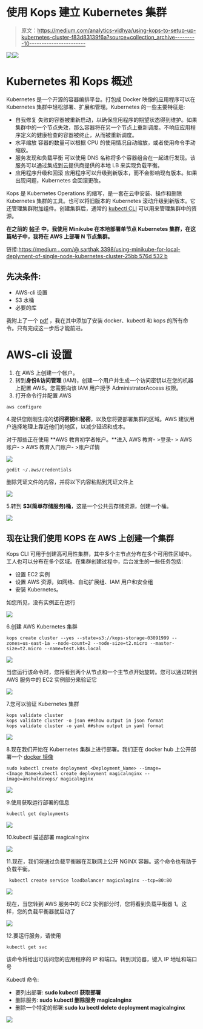 # 使用 Kops 建立 Kubernetes 集群

> 原文：<https://medium.com/analytics-vidhya/using-kops-to-setup-up-kubernetes-cluster-f83d83139f6a?source=collection_archive---------10----------------------->

![](img/c6f82f7fe27502fab1f651c07cfd6dca.png)![](img/17410d20fc6e3ae6444a08e250308841.png)

# Kubernetes 和 Kops 概述

Kubernetes 是一个开源的容器编排平台。打包成 Docker 映像的应用程序可以在 Kubernetes 集群中轻松部署、扩展和管理。Kubernetes 的一些主要特征是:

*   自我修复
    失败的容器被重新启动，以确保应用程序的期望状态得到维护。如果集群中的一个节点失效，那么容器将在另一个节点上重新调度。不响应应用程序定义的健康检查的容器被终止，从而被重新调度。
*   水平缩放
    容器的数量可以根据 CPU 的使用情况自动缩放，或者使用命令手动缩放。
*   服务发现和负载平衡
    可以使用 DNS 名称将多个容器组合在一起进行发现。该服务可以通过集成到云提供商提供的本地 LB 来实现负载平衡。
*   应用程序升级和回滚
    应用程序可以升级到新版本，而不会影响现有版本。如果出现问题，Kubernetes 会回滚更改。

Kops 是 Kubernetes Operations 的缩写，是一套在云中安装、操作和删除 Kubernetes 集群的工具。也可以将旧版本的 Kubernetes 滚动升级到新版本。它还管理集群附加组件。创建集群后，通常的 [kubectl CLI](https://kubernetes.io/docs/user-guide/kubectl-overview/) 可以用来管理集群中的资源。

**在之前的** [**帖子**](/@sarthak3398/using-minikube-for-local-deplyment-of-single-node-kubernetes-cluster-25bb576d532b) **中，我使用 Minikube 在本地部署单节点 Kubernetes 集群，在这篇帖子中，我将在 AWS 上部署 N 节点集群。**

链接:[https://medium . com/@ sarthak 3398/using-minikube-for-local-deplyment-of-single-node-kubernetes-cluster-25bb 576d 532 b](/@sarthak3398/using-minikube-for-local-deplyment-of-single-node-kubernetes-cluster-25bb576d532b)

## 先决条件:

*   AWS-cli 设置
*   S3 水桶
*   必要的库

我附上了一个 [pdf](https://docs.google.com/document/d/1TkBfQaEfK9nlK0rvnq_X70BDzidSPeN__K8n6zzj-QE/edit?usp=sharing) ，我在其中添加了安装 docker、kubectl 和 kops 的所有命令。只有完成这一步后才能前进。

# AWS-cli 设置

1.  在 AWS 上创建一个帐户。
2.  转到**身份&访问管理** (IAM)，创建一个用户并生成一个访问密钥以在您的机器上配置 AWS。您需要向该 IAM 用户授予 AdministratorAccess 权限。
3.  打开命令行并配置 AWS

```
aws configure
```

4.提供您刚刚生成的**访问密钥**和**秘密**，以及您将要部署集群的区域。AWS 建议用户选择地理上靠近他们的地区，以减少延迟和成本。

对于那些正在使用 **AWS 教育初学者帐户。**进入 AWS 教育- >登录- > AWS 账户- > AWS 教育入门账户- >账户详情

![](img/2e01a7f00844c20fda6c7df7e470b635.png)

```
gedit ~/.aws/credentials
```

删除凭证文件的内容，并将以下内容粘贴到凭证文件上

![](img/f6175fbc24df7f504bc7938b47fa1c1b.png)

5.转到 **S3(简单存储服务)桶**，这是一个公共云存储资源，创建一个桶。

![](img/d9ee045bf6fd8e00b1998dae17c6c1c1.png)

## **现在让我们使用 KOPS 在 AWS 上创建一个集群**

Kops CLI 可用于创建高可用性集群，其中多个主节点分布在多个可用性区域中。工人也可以分布在多个区域。在集群创建过程中，后台发生的一些任务包括:

*   设置 EC2 实例
*   设置 AWS 资源，如网络、自动扩展组、IAM 用户和安全组
*   安装 Kubernetes。

如您所见，没有实例正在运行

![](img/710bc7a7c2c75480153508fd0c7bbf40.png)

6.创建 AWS Kubernetes 集群

```
kops create cluster --yes --state=s3://kops-storage-03091999 --zones=us-east-1a --node-count=2 --node-size=t2.micro --master-size=t2.micro --name=test.k8s.local
```

![](img/753cc4df54c247b7d3e1c9ddaf057c5c.png)

当您运行该命令时，您将看到两个从节点和一个主节点开始旋转。您可以通过转到 AWS 服务中的 EC2 实例部分来验证它

![](img/2278a5aa92773ae4e7d1801144f1803a.png)

7.您可以验证 Kubernetes 集群

```
kops validate cluster 
kops validate cluster -o json ##show output in json format
kops validate cluster -o yaml ##show output in yaml format
```

![](img/f9e0e75bb67daef104e43b78711ec04c.png)

8.现在我们开始在 Kubernetes 集群上进行部署。我们正在 docker hub 上公开部署一个 [docker 镜像](https://hub.docker.com/repository/docker/7985260261/magicalnginx)

```
sudo kubectl create deployment <Deployment_Name> --image=<Image_Name>kubectl create deployment magicalnginx --image=anshuldevops/ magicalnginx
```

![](img/6e137b747acb629cb9753ce199555b4a.png)

9.使用获取运行部署的信息

```
kubectl get deployments
```

![](img/311894d8b94e6950533f3b63a290b38b.png)

10.kubectl 描述部署 magicalnginx

![](img/be1f1b8c19ef94e4e73995ff850bee7a.png)

11.现在，我们将通过负载平衡器在互联网上公开 NGINX 容器。这个命令也有助于负载平衡。

```
 kubectl create service loadbalancer magicalnginx --tcp=80:80
```

![](img/88c4ee40482709c0e9472d7c4b95aa64.png)

现在，当您转到 AWS 服务中的 EC2 实例部分时，您将看到负载平衡器 1。这样，您的负载平衡器就启动了

![](img/518ab6f54b808dfd910990a2734b9608.png)

12.要运行服务，请使用

```
kubectl get svc
```

该命令将给出可访问您的应用程序的 IP 和端口。转到浏览器，键入 IP 地址和端口号

Kubectl 命令:

*   要列出部署: **sudo kubectl 获取部署**
*   删除服务: **sudo kubectl 删除服务 magicalnginx**
*   删除一个特定的部署:**sudo ku bectl delete deployment magicalnginx**

![](img/d135b9e5a851b6ab13bdff9473e1fade.png)